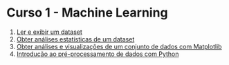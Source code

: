 # Curso 1 - Machine Learning

1. [Ler e exibir um dataset](ler-exibir-dataset.md)
1. [Obter análises estatísticas de um dataset](analise-estatistica.md)
1. [Obter análises e visualizações de um conjunto de dados com Matplotlib](analise-visualizacao.md)
1. [Introdução ao pré-processamento de dados com Python](pre-processamento.md)

